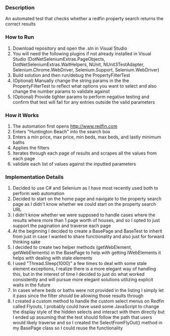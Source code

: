 ### Description
An automated test that checks whether a redfin property search returns the correct results

### How to Run
1. Download repository and open the .sln in Visual Studio
2. You will need the following plugins if not already installed in Visual Studio (DotNetSeleniumExtras.PageObjects, DotNetSeleniumExtras.WaitHelpers, NUnit, NUnit3TestAdapter, Selenium.Chrome.WebDriver, Selenium.Support, Selenium.WebDriver)
3. Build solution and then run/debug the PropertyFilterTest
4. (Optional) Manually change the string params in the the PropertyFilterTest to reflect what options you want to select and also change the number params to validate against
5. (Optional) Provide tighter params to perform negative testing and confirm that test will fail for any entries outside the valid parameters

### How it Works
1. The automation first opens http://www.redfin.com
2. Enters "Huntington Beach" into the search box
3. Enters a min price, max price, min beds, max beds, and lastly minimum baths
4. Applies the filters
5. Iterates through each page of results and scrapes all the values from each page
6. validate each list of values against the inputted parameters

### Implementation Details
1. Decided to use C# and Selenium as I have most recently used both to perform web automation
2. Decided to start on the home page and navigate to the property search page as I didn't know whether we could start on the property search URL
3. I didn't know whether we were supposed to handle cases where the results where more than 1 page worth of houses, and so I opted to just support the pagination and traverse each page
4. At the beginning I decided to create a BasePage and BaseTest to inherit from just in case I wanted to share functionality and also just for forward thinking sake
5. I decided to create two helper methods (getWebElement, getWebElements) in the BasePage to help with getting IWebElements it helps with dealing with stale elements
6. I used "Thread.Sleep(1000)" a few times to deal with some stale element exceptions, I realize there is a more elegant way of handling this, but in the interest of time I decided to just do what worked consistently and will pursue more elegant solutions utilizing explicit waits in the future
7. In cases where beds or baths were not provided in the listing I simply let it pass since the filter _should_ be allowing those results through
8. I created a custom method to handle the custom select menus on Redfin called Flyouts, I probably could have used some JavaScript to change the display style of the hidden selects and interact with them directly but I ended up assuming that the test should follow the path that users would likely traverse and so I created the SelectFromFlyOut() method in my BasePage class so I could reuse the functionality

